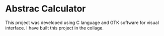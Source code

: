 # Abstrac Calculator

This project was developed using C language and GTK software for visual interface. I have built this project in the collage.

